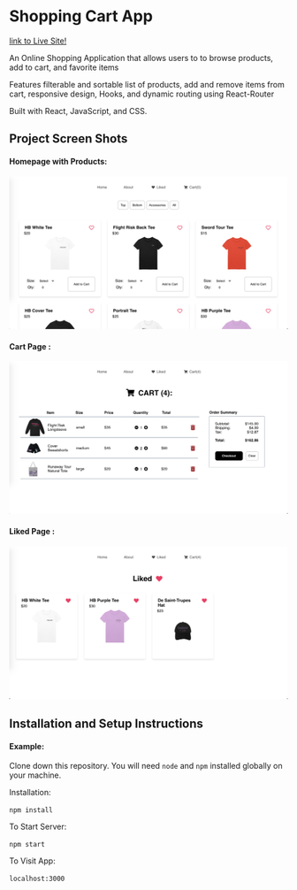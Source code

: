 # Shopping Cart App

[link to Live Site!](https://soospitz.github.io/shopping-app/#/)


An Online Shopping Application that allows users to to browse products, add to cart, and favorite items

Features filterable and sortable list of products, add and remove items from cart, responsive design, Hooks, and dynamic routing using React-Router

Built with React, JavaScript, and CSS.

## Project Screen Shots

#### Homepage with Products:   
![Image of Home](https://github.com/soospitz/shopping-app/blob/master/public/images/shopping-app-screenshot-1.png)

#### Cart Page  :
![Image of Cart Page](https://github.com/soospitz/shopping-app/blob/master/public/images/shopping-app-screenshot-2.png)

#### Liked Page  :
![Image of Cart Page](https://github.com/soospitz/shopping-app/blob/master/public/images/shopping-app-screenshot-3.png)
## Installation and Setup Instructions

#### Example:  

Clone down this repository. You will need `node` and `npm` installed globally on your machine.  

Installation:

`npm install`   

To Start Server:

`npm start`  

To Visit App:

`localhost:3000`  

